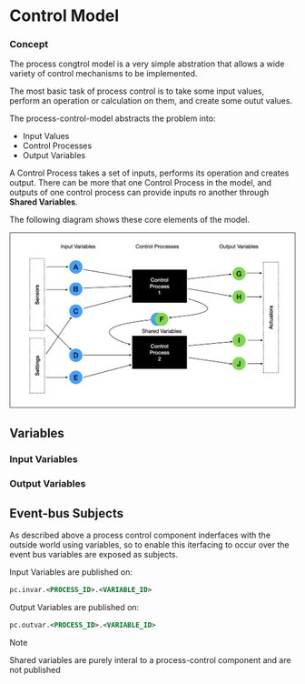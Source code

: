# Control Model

### Concept

The process congtrol model is a very simple abstration that allows a wide variety of control mechanisms to be implemented.

The most basic task of process control is to take some input values, perform an operation or calculation on them, and create some outut values.

The process-control-model abstracts the problem into:

- Input Values
- Control Processes
- Output Variables

A Control Process takes a set of inputs, performs its operation and creates output. There can be more that one Control Process in the model, and outputs of one control process can provide inputs ro another through **Shared Variables**.

The following diagram shows these core elements of the model.

![control-concept](images/control-concept.png)



## Variables

### Input Variables

### Output Variables



## Event-bus Subjects

As described above a process control component inderfaces with the outside world using variables, so to enable this iterfacing to occur over the event bus variables are exposed as subjects.

Input Variables are published on:

```xml
pc.invar.<PROCESS_ID>.<VARIABLE_ID>
```

Output Variables are published on:

```xml
pc.outvar.<PROCESS_ID>.<VARIABLE_ID>
```

> [!NOTE]
>
> Shared variables are purely interal to a process-control component and are not published


